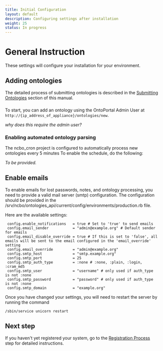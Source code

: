 ```yaml
---
title: Initial Configuration
layout: default
description: Configuring settings after installation
weight: 25
status: In progress
---
```


# General Instruction

These settings will configure your installation for your environment.

## Adding ontologies

The detailed process of submitting ontologies is described in the <a href="../../ontologies/submitting_ontologies">Submitting Ontologies</a> section
of this manual.

###

To start, you can add an ontology using the OntoPortal Admin User at `http://{ip_address_of_appliance}/ontologies/new`.

_why does this require the admin user?_

### Enabling automated ontology parsing

The ncbo_cron project is configured to automatically process new ontologies every 5 minutes To enable the schedule, do the following:

_To be provided._

## Enable emails

To enable emails for lost passwords, notes, and ontology processing, 
you need to provide a valid mail server (smtp) configuration. 
The configuration should be provided in the /srv/ncbo/ontologies_api/current/config/environments/production.rb file.

Here are the available settings:

```
 config.enable_notifications   = true # Set to 'true' to send emails
 config.email_sender           = "admin@example.org" # Default sender for emails
 config.email_disable_override = true # If this is set to 'false', all emails will be sent to the email configured in the 'email_override' setting
 config.email_override         = "admin@example.org"
 config.smtp_host              = "smtp.example.org"
 config.smtp_port              = 25
 config.smtp_auth_type         = :none # :none, :plain, :login, :cram_md5
 config.smtp_user              = "username" # only used if auth_type is not :none
 config.smtp_password          = "password" # only used if auth_type is not :none
 config.smtp_domain            = "example.org"
```

Once you have changed your settings, you will need to restart the server 
by running the command 
```
/sbin/service unicorn restart
```

## Next step

If you haven't yet registered your system, 
go to the <a href="../registration">Registration Process</a> step 
for detailed instructions.
